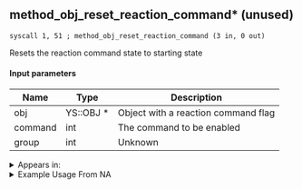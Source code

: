 ## method_obj_reset_reaction_command* (unused)

`syscall 1, 51 ; method_obj_reset_reaction_command (3 in, 0 out)`

Resets the reaction command state to starting state

#### Input parameters
| Name | Type | Description
|------|------|------------
| obj   | YS::OBJ *   | Object with a reaction command flag
| command   | int   | The command to be enabled
| group   | int   | Unknown




<details>
	<summary>Appears in:</summary>

</details>

<details>
	<summary>Example Usage From NA</summary>
```

```
</details>


